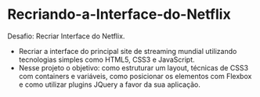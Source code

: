 # Recriando-a-Interface-do-Netflix
Desafio: Recriar Interface do Netflix.
- Recriar a interface do principal site de streaming mundial utilizando tecnologias simples como HTML5, CSS3 e JavaScript.
- Nesse projeto o objetivo: como estruturar um layout, técnicas de CSS3 com containers e variáveis, como posicionar os elementos com Flexbox e como utilizar plugins JQuery a favor da sua aplicação.

